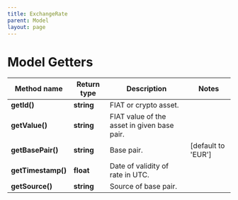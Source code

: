 ```yaml
---
title: ExchangeRate
parent: Model
layout: page
---
```


# Model Getters

Method name | Return type | Description | Notes
------------ | ------------- | ------------- | -------------
**getId()** | **string** | FIAT or crypto asset. |
**getValue()** | **string** | FIAT value of the asset in given base pair. |
**getBasePair()** | **string** | Base pair. | [default to 'EUR']
**getTimestamp()** | **float** | Date of validity of rate in UTC. |
**getSource()** | **string** | Source of base pair. |

